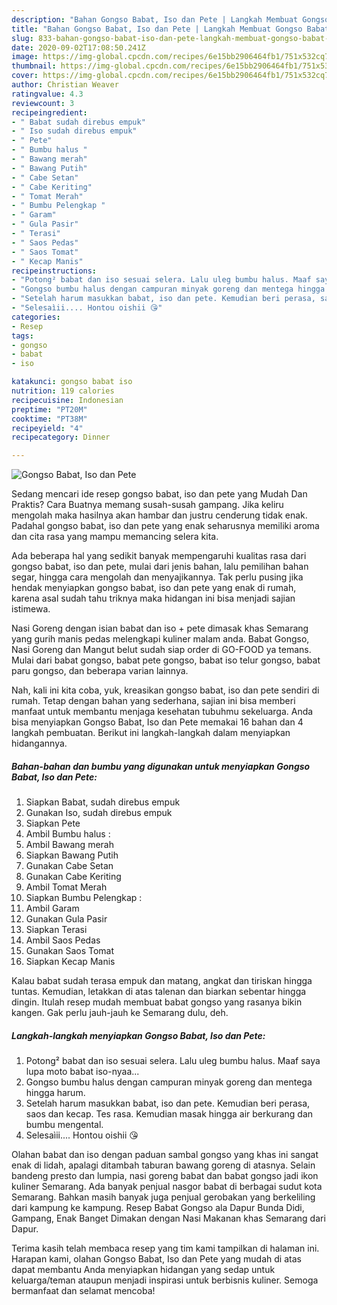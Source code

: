 ```yaml
---
description: "Bahan Gongso Babat, Iso dan Pete | Langkah Membuat Gongso Babat, Iso dan Pete Yang Bikin Ngiler"
title: "Bahan Gongso Babat, Iso dan Pete | Langkah Membuat Gongso Babat, Iso dan Pete Yang Bikin Ngiler"
slug: 833-bahan-gongso-babat-iso-dan-pete-langkah-membuat-gongso-babat-iso-dan-pete-yang-bikin-ngiler
date: 2020-09-02T17:08:50.241Z
image: https://img-global.cpcdn.com/recipes/6e15bb2906464fb1/751x532cq70/gongso-babat-iso-dan-pete-foto-resep-utama.jpg
thumbnail: https://img-global.cpcdn.com/recipes/6e15bb2906464fb1/751x532cq70/gongso-babat-iso-dan-pete-foto-resep-utama.jpg
cover: https://img-global.cpcdn.com/recipes/6e15bb2906464fb1/751x532cq70/gongso-babat-iso-dan-pete-foto-resep-utama.jpg
author: Christian Weaver
ratingvalue: 4.3
reviewcount: 3
recipeingredient:
- " Babat sudah direbus empuk"
- " Iso sudah direbus empuk"
- " Pete"
- " Bumbu halus "
- " Bawang merah"
- " Bawang Putih"
- " Cabe Setan"
- " Cabe Keriting"
- " Tomat Merah"
- " Bumbu Pelengkap "
- " Garam"
- " Gula Pasir"
- " Terasi"
- " Saos Pedas"
- " Saos Tomat"
- " Kecap Manis"
recipeinstructions:
- "Potong² babat dan iso sesuai selera. Lalu uleg bumbu halus. Maaf saya lupa moto babat iso-nyaa..."
- "Gongso bumbu halus dengan campuran minyak goreng dan mentega hingga harum."
- "Setelah harum masukkan babat, iso dan pete. Kemudian beri perasa, saos dan kecap. Tes rasa. Kemudian masak hingga air berkurang dan bumbu mengental."
- "Selesaìii.... Hontou oishii 😘"
categories:
- Resep
tags:
- gongso
- babat
- iso

katakunci: gongso babat iso 
nutrition: 119 calories
recipecuisine: Indonesian
preptime: "PT20M"
cooktime: "PT38M"
recipeyield: "4"
recipecategory: Dinner

---
```



![Gongso Babat, Iso dan Pete](https://img-global.cpcdn.com/recipes/6e15bb2906464fb1/751x532cq70/gongso-babat-iso-dan-pete-foto-resep-utama.jpg)

Sedang mencari ide resep gongso babat, iso dan pete yang Mudah Dan Praktis? Cara Buatnya memang susah-susah gampang. Jika keliru mengolah maka hasilnya akan hambar dan justru cenderung tidak enak. Padahal gongso babat, iso dan pete yang enak seharusnya memiliki aroma dan cita rasa yang mampu memancing selera kita.

Ada beberapa hal yang sedikit banyak mempengaruhi kualitas rasa dari gongso babat, iso dan pete, mulai dari jenis bahan, lalu pemilihan bahan segar, hingga cara mengolah dan menyajikannya. Tak perlu pusing jika hendak menyiapkan gongso babat, iso dan pete yang enak di rumah, karena asal sudah tahu triknya maka hidangan ini bisa menjadi sajian istimewa.

Nasi Goreng dengan isian babat dan iso + pete dimasak khas Semarang yang gurih manis pedas melengkapi kuliner malam anda. Babat Gongso, Nasi Goreng dan Mangut belut sudah siap order di GO-FOOD ya temans. Mulai dari babat gongso, babat pete gongso, babat iso telur gongso, babat paru gongso, dan beberapa varian lainnya.


Nah, kali ini kita coba, yuk, kreasikan gongso babat, iso dan pete sendiri di rumah. Tetap dengan bahan yang sederhana, sajian ini bisa memberi manfaat untuk membantu menjaga kesehatan tubuhmu sekeluarga. Anda bisa menyiapkan Gongso Babat, Iso dan Pete memakai 16 bahan dan 4 langkah pembuatan. Berikut ini langkah-langkah dalam menyiapkan hidangannya.

<!--inarticleads1-->

##### Bahan-bahan dan bumbu yang digunakan untuk menyiapkan Gongso Babat, Iso dan Pete:

1. Siapkan  Babat, sudah direbus empuk
1. Gunakan  Iso, sudah direbus empuk
1. Siapkan  Pete
1. Ambil  Bumbu halus :
1. Ambil  Bawang merah
1. Siapkan  Bawang Putih
1. Gunakan  Cabe Setan
1. Gunakan  Cabe Keriting
1. Ambil  Tomat Merah
1. Siapkan  Bumbu Pelengkap :
1. Ambil  Garam
1. Gunakan  Gula Pasir
1. Siapkan  Terasi
1. Ambil  Saos Pedas
1. Gunakan  Saos Tomat
1. Siapkan  Kecap Manis


Kalau babat sudah terasa empuk dan matang, angkat dan tiriskan hingga tuntas. Kemudian, letakkan di atas talenan dan biarkan sebentar hingga dingin. Itulah resep mudah membuat babat gongso yang rasanya bikin kangen. Gak perlu jauh-jauh ke Semarang dulu, deh. 

<!--inarticleads2-->

##### Langkah-langkah menyiapkan Gongso Babat, Iso dan Pete:

1. Potong² babat dan iso sesuai selera. Lalu uleg bumbu halus. Maaf saya lupa moto babat iso-nyaa...
1. Gongso bumbu halus dengan campuran minyak goreng dan mentega hingga harum.
1. Setelah harum masukkan babat, iso dan pete. Kemudian beri perasa, saos dan kecap. Tes rasa. Kemudian masak hingga air berkurang dan bumbu mengental.
1. Selesaìii.... Hontou oishii 😘


Olahan babat dan iso dengan paduan sambal gongso yang khas ini sangat enak di lidah, apalagi ditambah taburan bawang goreng di atasnya. Selain bandeng presto dan lumpia, nasi goreng babat dan babat gongso jadi ikon kuliner Semarang. Ada banyak penjual nasgor babat di berbagai sudut kota Semarang. Bahkan masih banyak juga penjual gerobakan yang berkeliling dari kampung ke kampung. Resep Babat Gongso ala Dapur Bunda Didi, Gampang, Enak Banget Dimakan dengan Nasi Makanan khas Semarang dari Dapur. 

Terima kasih telah membaca resep yang tim kami tampilkan di halaman ini. Harapan kami, olahan Gongso Babat, Iso dan Pete yang mudah di atas dapat membantu Anda menyiapkan hidangan yang sedap untuk keluarga/teman ataupun menjadi inspirasi untuk berbisnis kuliner. Semoga bermanfaat dan selamat mencoba!
